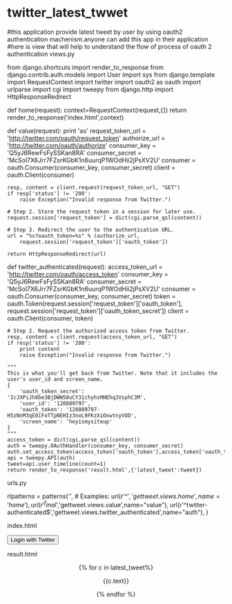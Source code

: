 twitter_latest_twwet
====================

#this application provide latest tweet by user by using oauth2 authentication machenism.anyone can add this app in their application
#here is view that will help to understand the flow of process of oauth 2 authentication
views.py


from django.shortcuts import render_to_response
from django.contrib.auth.models import User
import sys
from django.template import RequestContext
import twitter
import oauth2 as oauth
import urlparse
import cgi
import tweepy
from django.http import HttpResponseRedirect

def home(request):
    context=RequestContext(request,{})
    return render_to_response('index.html',context)

def value(request):
    print 'as'
    request_token_url = 'http://twitter.com/oauth/request_token'
    authorize_url = 'http://twitter.com/oauth/authorize'
    consumer_key = 'Q5yJ6RewFsFySSKan8RA'
    consumer_secret = 'McSol7X6Jrr7FZsrKGbK1n6uurqP1WOdHii2jPsXV2U'
    consumer = oauth.Consumer(consumer_key, consumer_secret)
    client = oauth.Client(consumer)
    
    resp, content = client.request(request_token_url, "GET")
    if resp['status'] != '200':
        raise Exception("Invalid response from Twitter.")

    # Step 2. Store the request token in a session for later use.
    request.session['request_token'] = dict(cgi.parse_qsl(content))

    # Step 3. Redirect the user to the authentication URL.
    url = "%s?oauth_token=%s" % (authorize_url,
        request.session['request_token']['oauth_token'])

    return HttpResponseRedirect(url)

def twitter_authenticated(request):
    access_token_url = 'http://twitter.com/oauth/access_token'
    consumer_key = 'Q5yJ6RewFsFySSKan8RA'
    consumer_secret = 'McSol7X6Jrr7FZsrKGbK1n6uurqP1WOdHii2jPsXV2U'
    consumer = oauth.Consumer(consumer_key, consumer_secret)
    token = oauth.Token(request.session['request_token']['oauth_token'],
    request.session['request_token']['oauth_token_secret'])
    client = oauth.Client(consumer, token)

    # Step 2. Request the authorized access token from Twitter.
    resp, content = client.request(access_token_url, "GET")
    if resp['status'] != '200':
        print content
        raise Exception("Invalid response from Twitter.")

    """
    This is what you'll get back from Twitter. Note that it includes the
    user's user_id and screen_name.
    {
        'oauth_token_secret': 'IcJXPiJh8be3BjDWW50uCY31chyhsMHEhqJVsphC3M',
        'user_id': '120889797', 
        'oauth_token': '120889797-H5zNnM3qE0iFoTTpNEHIz3noL9FKzXiOxwtnyVOD',
        'screen_name': 'heyismysiteup'
    }
    """
    access_token = dict(cgi.parse_qsl(content))
    auth = tweepy.OAuthHandler(consumer_key, consumer_secret)
    auth.set_access_token(access_token['oauth_token'],access_token['oauth_token_secret'])
    api = tweepy.API(auth)
    tweet=api.user_timeline(count=1)
    return render_to_response('result.html',{'latest_tweet':tweet})


urls.py

rlpatterns = patterns('',
    # Examples:
    url(r'^$', 'gettweet.views.home', name='home'),
    url(r'^final$','gettweet.views.value',name="value"),
    url(r'^twitter-authenticated$','gettweet.views.twitter_authenticated',name="auth"),
)

index.html

<!DOCTYPE html PUBLIC "-//W3C//DTD HTML 4.01//EN"
"http://www.w3.org/TR/html4/strict.dtd">

<html xmlns="http://www.w3.org/1999/xhtml" lang="en">
  <head>
		<meta http-equiv="Content-Type" content="text/html; charset=utf-8" />
		<title>index</title>
		<meta name="author" content="shobhit" />
		<link href="/static/cssall/bootstrap.css"  rel="stylesheet" type="text/css"  />
		<link href="/static/cssall/bootstrap.min.css" rel="stylesheet" type="text/css" />
		<!-- Date: 2012-08-30 -->
	</head>
	<body>
        <div class="span12">
		<div class="row">
		<div class="container">
			<button class="btn btn-succes" id="twitter">Login with Twitter</button>
		</div>
	</div>
	</div>
	</body>
	<script src="https://ajax.googleapis.com/ajax/libs/jquery/1.7.2/jquery.min.js"></script>
    <script src="/static/javascripts/bootstrap.min.js"></script> 
	<script type="text/javascript">
		$(function(){
			$("#twitter").click(function(){
				window.location="/final"
			});
		});
	</script>
</html>

result.html

<!DOCTYPE html>
<html lang="en">
  <head>
		<link href="/static/cssall/bootstrap.css"  rel="stylesheet" type="text/css"  />
		<link href="/static/cssall/bootstrap.min.css" rel="stylesheet" type="text/css" />
		<script src="https://ajax.googleapis.com/ajax/libs/jquery/1.7.2/jquery.min.js"></script>
	</head>
	<body>
	<div class="span12">
		<div class="container">
			<div class="well" align="center">
			  {%  for c in latest_tweet%}
			  <p> {{c.text}}</p>
			  {% endfor %}
			</div>
		</div>
	</div>
	</body>
</html>

